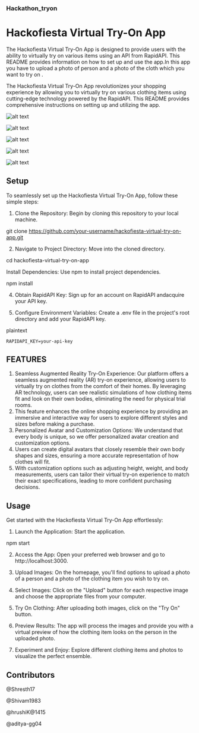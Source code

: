 ### Hackathon_tryon
   

# Hackofiesta Virtual Try-On App

The Hackofiesta Virtual Try-On App is designed to provide users with the ability to virtually try on various items using an API from RapidAPI. This README provides information on how to set up and use the app.In this app you have to upload  a photo of person and a photo of the cloth which you want to try on .

The Hackofiesta Virtual Try-On App revolutionizes your shopping experience by allowing you to virtually try on various clothing items using cutting-edge technology powered by the RapidAPI. This README provides comprehensive instructions on setting up and utilizing the app.


![alt text](https://i.imghippo.com/files/zeip9795pM.png)




![alt text](https://ibb.co/XBKFWYf)




![alt text](https://ibb.co/N2krcVH3)


![alt text](https://ibb.co/pBJmY5yW)

![alt text](https://r2.easyimg.io/4g7muo4qi/screenshot_2024-04-07_052532.png)








## Setup

To seamlessly set up the Hackofiesta Virtual Try-On App, follow these simple steps:

1. Clone the Repository: Begin by cloning this repository to your local machine.

   

git clone https://github.com/your-username/hackofiesta-virtual-try-on-app.git

2. Navigate to Project Directory: Move into the cloned directory.

cd hackofiesta-virtual-try-on-app

Install Dependencies: Use npm to install project dependencies.

npm install


4. Obtain RapidAPI Key: Sign up for an account on RapidAPI andacquire your API key.

5. Configure Environment Variables: Create a .env file in the project's root directory and add your RapidAPI key.

plaintext

    RAPIDAPI_KEY=your-api-key


## FEATURES

1. Seamless Augmented Reality Try-On Experience:
   Our platform offers a seamless augmented reality (AR) try-on experience, allowing users to virtually try on clothes from the comfort of their homes.
   By leveraging AR technology, users can see realistic simulations of how clothing items fit and look on their own bodies, eliminating the need for physical trial rooms.
2. This feature enhances the online shopping experience by providing an immersive and interactive way for users to explore different styles and sizes before making     a purchase.
3. Personalized Avatar and Customization Options:
We understand that every body is unique, so we offer personalized avatar creation and customization options.
4. Users can create digital avatars that closely resemble their own body shapes and sizes, ensuring a more accurate representation of how clothes will fit.
5. With customization options such as adjusting height, weight, and body measurements, users can tailor their virtual try-on experience to match their exact specifications, leading to more confident purchasing decisions.
## Usage

Get started with the Hackofiesta Virtual Try-On App effortlessly:

1. Launch the Application: Start the application.

 

npm start


2. Access the App: Open your preferred web browser and go to http://localhost:3000.

3. Upload Images: On the homepage, you'll find options to upload a photo of a person and a photo of the clothing item you wish to try on.

4. Select Images: Click on the "Upload" button for each respective image and choose the appropriate files from your computer.

5. Try On Clothing: After uploading both images, click on the "Try On" button.

6. Preview Results: The app will process the images and provide you with a virtual preview of how the clothing item looks on the person in the uploaded photo.

7. Experiment and Enjoy: Explore different clothing items and photos to visualize the perfect ensemble.


## Contributors


@Shresth17 

@Shivam1983

@hrushiK@1415

@aditya-gg04

